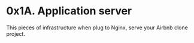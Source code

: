 # 0x1A. Application server

This pieces of infrastructure when plug to Nginx, serve your Airbnb clone project.
